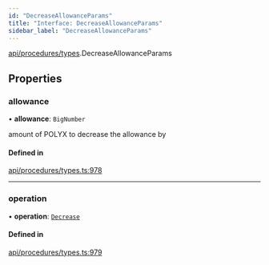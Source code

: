 ```yaml
---
id: "DecreaseAllowanceParams"
title: "Interface: DecreaseAllowanceParams"
sidebar_label: "DecreaseAllowanceParams"
---
```


[api/procedures/types](../../../../../modules/API/Procedures/Types/Types.md).DecreaseAllowanceParams

## Properties

### allowance

• **allowance**: `BigNumber`

amount of POLYX to decrease the allowance by

#### Defined in

[api/procedures/types.ts:978](https://github.com/PolymeshAssociation/polymesh-sdk/blob/372a67e5d/src/api/procedures/types.ts#L978)

___

### operation

• **operation**: [`Decrease`](../../../../../enums/API/Procedures/Types/AllowanceOperation/AllowanceOperation.md#decrease)

#### Defined in

[api/procedures/types.ts:979](https://github.com/PolymeshAssociation/polymesh-sdk/blob/372a67e5d/src/api/procedures/types.ts#L979)
